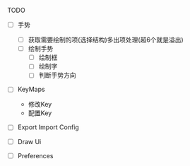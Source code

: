 TODO

- [ ] 手势
    - [ ] 获取需要绘制的项(选择结构)多出项处理(超6个就是溢出)
    - [ ] 绘制手势
        - [ ] 绘制框
        - [ ] 绘制字
        - [ ] 判断手势方向
- [ ] KeyMaps
    - 修改Key
    - 配置Key
- [ ] Export Import Config
- [ ] Draw Ui
- [ ] Preferences

